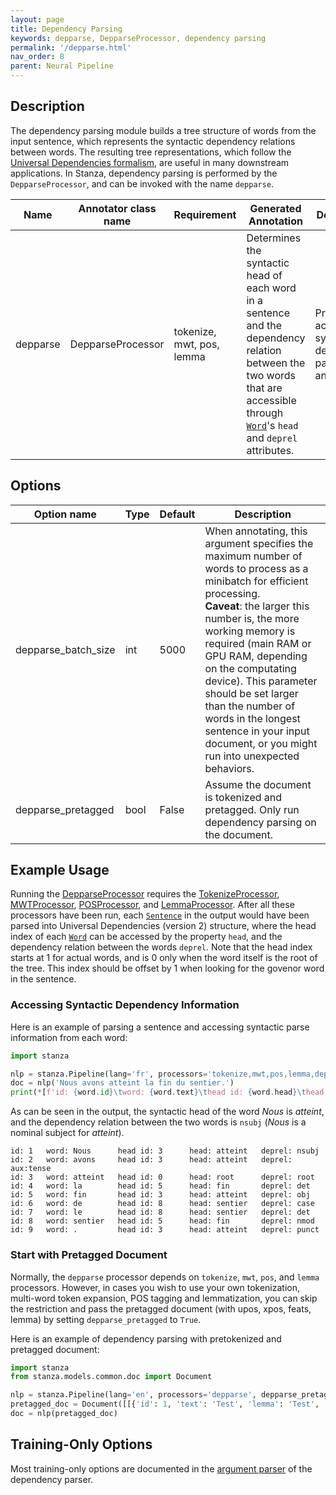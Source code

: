 ```yaml
---
layout: page
title: Dependency Parsing
keywords: depparse, DepparseProcessor, dependency parsing
permalink: '/depparse.html'
nav_order: 8
parent: Neural Pipeline
---
```


## Description

The dependency parsing module builds a tree structure of words from the input sentence, which represents the syntactic dependency relations between words. The resulting tree representations, which follow the [Universal Dependencies formalism](https://universaldependencies.org/), are useful in many downstream applications. In Stanza, dependency parsing is performed by the `DepparseProcessor`, and can be invoked with the name `depparse`.

| Name | Annotator class name | Requirement | Generated Annotation | Description |
| --- | --- | --- | --- | --- |
| depparse | DepparseProcessor | tokenize, mwt, pos, lemma | Determines the syntactic head of each word in a sentence and the dependency relation between the two words that are accessible through [`Word`](data_objects.md#word)'s `head` and `deprel` attributes. | Provides an accurate syntactic dependency parsing analysis. |

## Options

| Option name | Type | Default | Description |
| --- | --- | --- | --- |
| depparse_batch_size | int | 5000 | When annotating, this argument specifies the maximum number of words to process as a minibatch for efficient processing. <br>**Caveat**: the larger this number is, the more working memory is required (main RAM or GPU RAM, depending on the computating device). This parameter should be set larger than the number of words in the longest sentence in your input document, or you might run into unexpected behaviors. |
| depparse_pretagged | bool | False | Assume the document is tokenized and pretagged. Only run dependency parsing on the document. |

## Example Usage

Running the [DepparseProcessor](depparse.md) requires the [TokenizeProcessor](tokenize.md), [MWTProcessor](mwt.md), [POSProcessor](pos.md), and [LemmaProcessor](lemma.md).
After all these processors have been run, each [`Sentence`](data_objects.md#sentence) in the output would have been parsed into Universal Dependencies (version 2) structure, where the head index of each [`Word`](data_objects.md#word) can be accessed by the property `head`, and the dependency relation between the words `deprel`. Note that the head index starts at 1 for actual words, and is 0 only when the word itself is the root of the tree. This index should be offset by 1 when looking for the govenor word in the sentence.

### Accessing Syntactic Dependency Information

Here is an example of parsing a sentence and accessing syntactic parse information from each word:

```python
import stanza

nlp = stanza.Pipeline(lang='fr', processors='tokenize,mwt,pos,lemma,depparse')
doc = nlp('Nous avons atteint la fin du sentier.')
print(*[f'id: {word.id}\tword: {word.text}\thead id: {word.head}\thead: {sent.words[word.head-1].text if word.head > 0 else "root"}\tdeprel: {word.deprel}' for sent in doc.sentences for word in sent.words], sep='\n')
```

As can be seen in the output, the syntactic head of the word _Nous_ is _atteint_, and the dependency relation between the two words is  `nsubj` (_Nous_ is a nominal subject for _atteint_).

```
id: 1   word: Nous      head id: 3      head: atteint   deprel: nsubj
id: 2   word: avons     head id: 3      head: atteint   deprel: aux:tense
id: 3   word: atteint   head id: 0      head: root      deprel: root
id: 4   word: la        head id: 5      head: fin       deprel: det
id: 5   word: fin       head id: 3      head: atteint   deprel: obj
id: 6   word: de        head id: 8      head: sentier   deprel: case
id: 7   word: le        head id: 8      head: sentier   deprel: det
id: 8   word: sentier   head id: 5      head: fin       deprel: nmod
id: 9   word: .         head id: 3      head: atteint   deprel: punct
```


### Start with Pretagged Document

Normally, the `depparse` processor depends on `tokenize`, `mwt`, `pos`, and `lemma` processors. However, in cases you wish to use your own tokenization, multi-word token expansion, POS tagging and lemmatization, you can skip the restriction and pass the pretagged document (with upos, xpos, feats, lemma) by setting `depparse_pretagged` to `True`.

Here is an example of dependency parsing with pretokenized and pretagged document:

```python
import stanza
from stanza.models.common.doc import Document

nlp = stanza.Pipeline(lang='en', processors='depparse', depparse_pretagged=True)
pretagged_doc = Document([[{'id': 1, 'text': 'Test', 'lemma': 'Test', 'upos': 'NOUN', 'xpos': 'NN', 'feats': 'Number=Sing'}, {'id': 2, 'text': 'sentence', 'lemma': 'sentence', 'upos': 'NOUN', 'xpos': 'NN', 'feats': 'Number=Sing'}, {'id': 3, 'text': '.', 'lemma': '.', 'upos': 'PUNCT', 'xpos': '.'}]])
doc = nlp(pretagged_doc)
```

## Training-Only Options

Most training-only options are documented in the [argument parser](https://github.com/stanfordnlp/stanza/blob/master/stanza/models/parser.py#L21) of the dependency parser.

